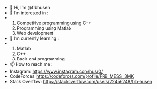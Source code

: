 - 👋 Hi, I’m @frbhusen
- 👀 I’m interested in :
- 1) Competitive programming using C++
  2) Programming using Matlab
  3) Web development
- 🌱 I’m currently learning :
- 1) Matlab
  2) C++
  3) Back-end programming 
- 📫 How to reach me :
- Instagram: https://www.instagram.com/husr0/
- CodeForces: https://codeforces.com/profile/FRB_MESSI_3MK
- Stack Overflow: https://stackoverflow.com/users/22456248/frb-husen
